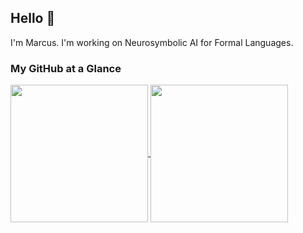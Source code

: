 ## Hello 👋

I'm Marcus. I'm working on Neurosymbolic AI for Formal Languages.


### My GitHub at a Glance

<a href="https://github.com/anuraghazra/github-readme-stats">
  <img height=220 align="center" src="https://github-readme-stats.vercel.app/api?username=marcusm117&rank_icon=default&count_private=true&show_icons=true&show=reviews&include_all_commits=false&bg_color=30,e96443,904e95&title_color=fff&text_color=fff&card_width=460" />
</a>
<a href="https://github.com/anuraghazra/convoychat">
  <img height=220 align="center" src="https://github-readme-stats.vercel.app/api/top-langs/?username=marcusm117&layout=donut&theme=buefy&&size_weight=0.5&count_weight=0.5&langs_count=5&hide=Makefile,HTML&card_width=220" />
</a>

  
<!--
**marcusm117/marcusm117** is a ✨ _special_ ✨ repository because its `README.md` (this file) appears on your GitHub profile.

Here are some ideas to get you started:

- 🔭 I’m currently working on ...
- 🌱 I’m currently learning ...
- 👯 I’m looking to collaborate on ...
- 🤔 I’m looking for help with ...
- 💬 Ask me about ...
- 📫 How to reach me: ...
- 😄 Pronouns: ...
- ⚡ Fun fact: ...
-->
